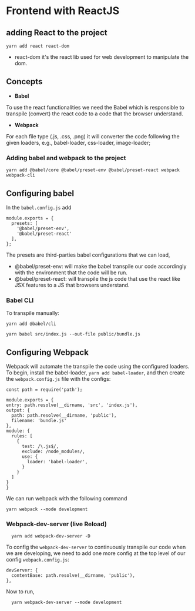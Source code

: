 # Frontend with ReactJS

## adding React to the project

    yarn add react react-dom

- react-dom it's the react lib used for web development to manipulate the dom.
## Concepts

- **Babel**

To use the react functionalities we need the Babel which is responsible to transpile (convert) the react code to a code that the browser understand.

- **Webpack**

For each file type (.js, .css, .png) it will converter the code following the given loaders, e.g., babel-loader, css-loader, image-loader;

### Adding babel and webpack to the project

    yarn add @babel/core @babel/preset-env @babel/preset-react webpack webpack-cli

## Configuring babel

In the `babel.config.js` add 
```JS
module.exports = {
  presets: [
    '@babel/preset-env',
    '@babel/preset-react'
  ],
};
```

The presets are third-parties babel configurations that we can load,
- @babel/preset-env: will make the babel transpile our code accordingly with the environment that the code will be run.
- @babel/preset-react: will transpile the js code that use the react like JSX features to a JS that browsers understand.

### Babel CLI
To transpile manually:

    yarn add @babel/cli

    yarn babel src/index.js --out-file public/bundle.js
  
## Configuring Webpack

  Webpack will automate the transpile the code using the configured loaders. To begin, install the babel-loader, `yarn add babel-loader`, and then create the `webpack.config.js` file with the configs:

  ```JS
  const path = require('path');

module.exports = {
  entry: path.resolve(__dirname, 'src', 'index.js'),
  output: {
    path: path.resolve(__dirname, 'public'),
    filename: 'bundle.js'
  },
  module: {
    rules: [
      {
        test: /\.js$/,
        exclude: /node_modules/,
        use: {
          loader: 'babel-loader',
        }
      }
    ]
  }
}
  ```
  We can run webpack with the following command

    yarn webpack --mode development
  
  ### Webpack-dev-server (live Reload)

      yarn add webpack-dev-server -D

  To config the `webpack-dev-server` to continuously transpile our code when we are developing, we need to add one more config at the top level of our config `webpack.config.js`:

  ```JS
  devServer: {
    contentBase: path.resolve(__dirname, 'public'),
  },
  ```

  Now to run,

      yarn webpack-dev-server --mode development